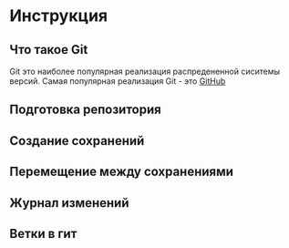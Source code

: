 # Инструкция 

## Что такое Git 

Git это наиболее популярная реализация распредененной сиситемы версий. Самая популярная реализация Git - 
это [GitHub](https://github.com/)

## Подготовка репозитория 

## Создание сохранений 

## Перемещение между сохранениями 

## Журнал изменений 

## Ветки в гит 